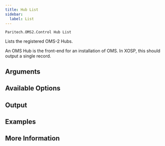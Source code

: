 ```yaml
---
title: Hub List
sidebar:
  label: List
---
```


`Paritech.OMS2.Control Hub List`

Lists the registered OMS-2 Hubs.

An OMS Hub is the front-end for an installation of OMS. In XOSP, this should output a single record.

## Arguments

## Available Options

## Output

## Examples

## More Information
